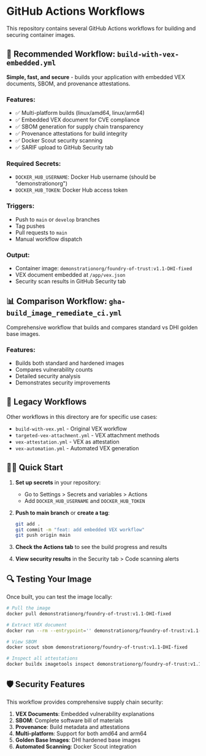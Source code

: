 # GitHub Actions Workflows

This repository contains several GitHub Actions workflows for building and securing container images.

## 🚀 Recommended Workflow: `build-with-vex-embedded.yml`

**Simple, fast, and secure** - builds your application with embedded VEX documents, SBOM, and provenance attestations.

### Features:
- ✅ Multi-platform builds (linux/amd64, linux/arm64)
- ✅ Embedded VEX document for CVE compliance
- ✅ SBOM generation for supply chain transparency
- ✅ Provenance attestations for build integrity
- ✅ Docker Scout security scanning
- ✅ SARIF upload to GitHub Security tab

### Required Secrets:
- `DOCKER_HUB_USERNAME`: Docker Hub username (should be "demonstrationorg")
- `DOCKER_HUB_TOKEN`: Docker Hub access token

### Triggers:
- Push to `main` or `develop` branches
- Tag pushes
- Pull requests to `main`
- Manual workflow dispatch

### Output:
- Container image: `demonstrationorg/foundry-of-trust:v1.1-DHI-fixed`
- VEX document embedded at `/app/vex.json`
- Security scan results in GitHub Security tab

## 📊 Comparison Workflow: `gha-build_image_remediate_ci.yml`

Comprehensive workflow that builds and compares standard vs DHI golden base images.

### Features:
- Builds both standard and hardened images
- Compares vulnerability counts
- Detailed security analysis
- Demonstrates security improvements

## 🔧 Legacy Workflows

Other workflows in this directory are for specific use cases:
- `build-with-vex.yml` - Original VEX workflow
- `targeted-vex-attachment.yml` - VEX attachment methods
- `vex-attestation.yml` - VEX as attestation
- `vex-automation.yml` - Automated VEX generation

## 🏃‍♂️ Quick Start

1. **Set up secrets** in your repository:
   - Go to Settings > Secrets and variables > Actions
   - Add `DOCKER_HUB_USERNAME` and `DOCKER_HUB_TOKEN`

2. **Push to main branch** or **create a tag**:
   ```bash
   git add .
   git commit -m "feat: add embedded VEX workflow"
   git push origin main
   ```

3. **Check the Actions tab** to see the build progress and results

4. **View security results** in the Security tab > Code scanning alerts

## 🔍 Testing Your Image

Once built, you can test the image locally:

```bash
# Pull the image
docker pull demonstrationorg/foundry-of-trust:v1.1-DHI-fixed

# Extract VEX document
docker run --rm --entrypoint='' demonstrationorg/foundry-of-trust:v1.1-DHI-fixed cat /app/vex.json

# View SBOM
docker scout sbom demonstrationorg/foundry-of-trust:v1.1-DHI-fixed

# Inspect all attestations
docker buildx imagetools inspect demonstrationorg/foundry-of-trust:v1.1-DHI-fixed
```

## 🛡️ Security Features

This workflow provides comprehensive supply chain security:

1. **VEX Documents**: Embedded vulnerability explanations
2. **SBOM**: Complete software bill of materials
3. **Provenance**: Build metadata and attestations
4. **Multi-platform**: Support for both amd64 and arm64
5. **Golden Base Images**: DHI hardened base images
6. **Automated Scanning**: Docker Scout integration